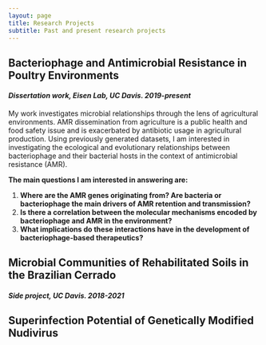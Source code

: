 ```yaml
---
layout: page
title: Research Projects
subtitle: Past and present research projects
---
```


## Bacteriophage and Antimicrobial Resistance in Poultry Environments
#### *Dissertation work, Eisen Lab, UC Davis. 2019-present*

My work investigates microbial relationships through the lens of agricultural environments. AMR dissemination from agriculture is a public health and food safety issue and is exacerbated by antibiotic usage in agricultural production. Using previously generated datasets, I am interested in investigating the ecological and evolutionary relationships between bacteriophage and their bacterial hosts in the context of antimicrobial resistance (AMR). 

**The main questions I am interested in answering are:**
  1. **Where are the AMR genes originating from? Are bacteria or bacteriophage the main drivers of AMR retention and transmission?** 
  2. **Is there a correlation between the molecular mechanisms encoded by bacteriophage and AMR in the environment?**
  3. **What implications do these interactions have in the development of bacteriophage-based therapeutics?**


## Microbial Communities of Rehabilitated Soils in the Brazilian Cerrado
#### *Side project, UC Davis. 2018-2021*



## Superinfection Potential of Genetically Modified Nudivirus
